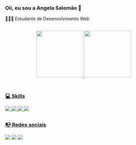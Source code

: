 ### Oii, eu sou a Angela Salomão 👋

👩🏻‍💻 Estudante de Desenvolvimento Web
##
<div align="center">
  <a href="https://github.com/angelasalomao">
  <img height="150em" src="https://github-readme-stats.vercel.app/api?username=angelasalomao&show_icons=true&theme=dracula&include_all_commits=true&count_private=true"/>
  <img height="150em" src="https://github-readme-stats.vercel.app/api/top-langs/?username=angelasalomao&layout=compact&langs_count=7&theme=dracula"/>
</div>
<div style="display: inline_block"><br>  
  
  ## 
  
  ### 💻 Skills
  <img src="https://img.shields.io/badge/HTML5-E34F26?style=for-the-badge&logo=html5&logoColor=white">
  <img src="https://img.shields.io/badge/CSS3-1572B6?style=for-the-badge&logo=css3&logoColor=white">
  <img src="https://img.shields.io/badge/JavaScript-F7DF1E?style=for-the-badge&logo=javascript&logoColor=black">
  <img src="https://img.shields.io/badge/React-20232A?style=for-the-badge&logo=react&logoColor=61DAFB">
</div>
  
  ##
  
  ### 📭 Redes sociais  
<div>
  <a href="https://www.linkedin.com/in/angela-salomao/" target="_blank"><img src="https://img.shields.io/badge/-LinkedIn-%230077B5?style=for-the-badge&logo=linkedin&logoColor=white" target="_blank"></a>
  <a href="https://www.instagram.com/angelasalomao_/" target="_blank"><img src="https://img.shields.io/badge/-Instagram-%23E4405F?style=for-the-badge&logo=instagram&logoColor=white" target="_blank"></a>
  <a href = "https://twitter.com/angelasalomao_"><img src="https://img.shields.io/badge/Twitter-1DA1F2?style=for-the-badge&logo=twitter&logoColor=white" target="_blank"></a>
  
